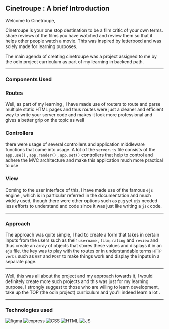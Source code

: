 
## Cinetroupe : A brief Introduction

Welcome to Cinetroupe,

Cinetroupe is your one stop destination to be a film critic of your own terms. share reviews of the films you have watched and review them so that it helps other people watch a movie. This was inspired by letterboxd and was solely made for learning purposes. 

The main agenda of creating cinetroupe was a project assigned to me by the odin project curriculum as part of my learning in backend path. 

---
### Components Used

### Routes

Well, as part of my learning , I have made use of routers to route and parse multiple static HTML pages and thus routes were just a cleaner and efficient way to write your server code and makes it look more professional and gives a better grip on the topic as well 

### Controllers

there were usage of several controllers and application middleware functions that came into usage. A lot of the `server.js` file consists of the `app.use()` , `app.render()` , `app.set()` controllers that help to control and adhere the MVC architecture and make this application much more practical to use

### View

Coming to the user interface of this, i have made use of the famous `ejs` engine , which is in particular referred in the documentation and much widely used, though there were other options such as `pug` yet `ejs` needed less efforts to understand and code since it was just like writing a `jsx` code.  

---

### Approach 

The approach was quite simple, I had to create a form that takes in certain inputs from the users such as their `username` , `film`, `rating` and `review` and thus create an array of objects that stores these values and displays it in an `ejs` file. the key was to play with the routes or in understandable terms `HTTP verbs` such as `GET` and `POST` to make things work and display the inputs in a separate page. 

---

Well, this was all about the project and my approach towards it, I would definitely create more such projects and this was just for my learning purpose,  I strongly suggest to those who are willing to learn development, take up the TOP (the odin project) curriculum and you'll indeed learn a lot .

---
### Technologies used


![figma](https://img.shields.io/badge/Figma-F24E1E?style=for-the-badge&logo=figma&logoColor=white) ![express](https://img.shields.io/badge/Express%20js-000000?style=for-the-badge&logo=express&logoColor=white) ![CSS](https://img.shields.io/badge/CSS3-1572B6?style=for-the-badge&logo=css3&logoColor=white) ![HTML](https://img.shields.io/badge/HTML5-E34F26?style=for-the-badge&logo=html5&logoColor=white) ![JS](https://img.shields.io/badge/JavaScript-323330?style=for-the-badge&logo=javascript&logoColor=F7DF1E) 


